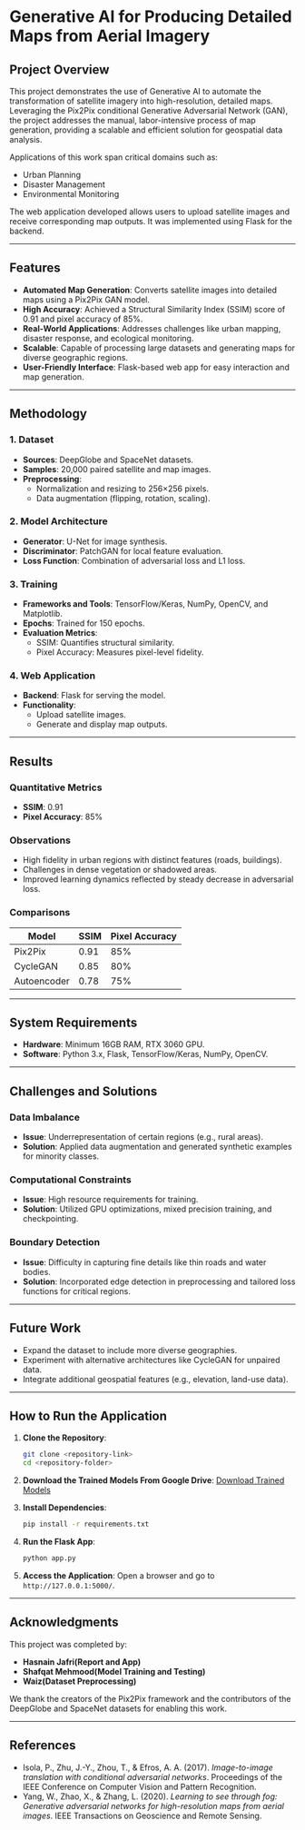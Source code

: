 
# Generative AI for Producing Detailed Maps from Aerial Imagery

## Project Overview
This project demonstrates the use of Generative AI to automate the transformation of satellite imagery into high-resolution, detailed maps. Leveraging the Pix2Pix conditional Generative Adversarial Network (GAN), the project addresses the manual, labor-intensive process of map generation, providing a scalable and efficient solution for geospatial data analysis.

Applications of this work span critical domains such as:
- Urban Planning
- Disaster Management
- Environmental Monitoring

The web application developed allows users to upload satellite images and receive corresponding map outputs. It was implemented using Flask for the backend.

---

## Features
- **Automated Map Generation**: Converts satellite images into detailed maps using a Pix2Pix GAN model.
- **High Accuracy**: Achieved a Structural Similarity Index (SSIM) score of 0.91 and pixel accuracy of 85%.
- **Real-World Applications**: Addresses challenges like urban mapping, disaster response, and ecological monitoring.
- **Scalable**: Capable of processing large datasets and generating maps for diverse geographic regions.
- **User-Friendly Interface**: Flask-based web app for easy interaction and map generation.

---

## Methodology
### 1. Dataset
- **Sources**: DeepGlobe and SpaceNet datasets.
- **Samples**: 20,000 paired satellite and map images.
- **Preprocessing**:
  - Normalization and resizing to 256×256 pixels.
  - Data augmentation (flipping, rotation, scaling).

### 2. Model Architecture
- **Generator**: U-Net for image synthesis.
- **Discriminator**: PatchGAN for local feature evaluation.
- **Loss Function**: Combination of adversarial loss and L1 loss.

### 3. Training
- **Frameworks and Tools**: TensorFlow/Keras, NumPy, OpenCV, and Matplotlib.
- **Epochs**: Trained for 150 epochs.
- **Evaluation Metrics**:
  - SSIM: Quantifies structural similarity.
  - Pixel Accuracy: Measures pixel-level fidelity.

### 4. Web Application
- **Backend**: Flask for serving the model.
- **Functionality**:
  - Upload satellite images.
  - Generate and display map outputs.

---

## Results
### Quantitative Metrics
- **SSIM**: 0.91
- **Pixel Accuracy**: 85%

### Observations
- High fidelity in urban regions with distinct features (roads, buildings).
- Challenges in dense vegetation or shadowed areas.
- Improved learning dynamics reflected by steady decrease in adversarial loss.

### Comparisons
| Model           | SSIM  | Pixel Accuracy |
|-----------------|-------|----------------|
| Pix2Pix         | 0.91  | 85%            |
| CycleGAN        | 0.85  | 80%            |
| Autoencoder     | 0.78  | 75%            |

---

## System Requirements
- **Hardware**: Minimum 16GB RAM, RTX 3060 GPU.
- **Software**: Python 3.x, Flask, TensorFlow/Keras, NumPy, OpenCV.

---

## Challenges and Solutions
### Data Imbalance
- **Issue**: Underrepresentation of certain regions (e.g., rural areas).
- **Solution**: Applied data augmentation and generated synthetic examples for minority classes.

### Computational Constraints
- **Issue**: High resource requirements for training.
- **Solution**: Utilized GPU optimizations, mixed precision training, and checkpointing.

### Boundary Detection
- **Issue**: Difficulty in capturing fine details like thin roads and water bodies.
- **Solution**: Incorporated edge detection in preprocessing and tailored loss functions for critical regions.

---

## Future Work
- Expand the dataset to include more diverse geographies.
- Experiment with alternative architectures like CycleGAN for unpaired data.
- Integrate additional geospatial features (e.g., elevation, land-use data).

---

## How to Run the Application
1. **Clone the Repository**:
   ```bash
   git clone <repository-link>
   cd <repository-folder>
   ```
2. **Download the Trained Models From Google Drive**:
   [Download Trained Models](https://drive.google.com/drive/folders/1r2WtumEbUOjT1ZPZeKeUt9vSNsHYAw67?usp=sharing)

3. **Install Dependencies**:
   ```bash
   pip install -r requirements.txt
   ```
4. **Run the Flask App**:
   ```bash
   python app.py
   ```
5. **Access the Application**:
   Open a browser and go to `http://127.0.0.1:5000/`.

---

## Acknowledgments
This project was completed by:
- **Hasnain Jafri(Report and App)**
- **Shafqat Mehmood(Model Training and Testing)**
- **Waiz(Dataset Preprocessing)**

We thank the creators of the Pix2Pix framework and the contributors of the DeepGlobe and SpaceNet datasets for enabling this work.

---

## References
- Isola, P., Zhu, J.-Y., Zhou, T., & Efros, A. A. (2017). *Image-to-image translation with conditional adversarial networks*. Proceedings of the IEEE Conference on Computer Vision and Pattern Recognition.
- Yang, W., Zhao, X., & Zhang, L. (2020). *Learning to see through fog: Generative adversarial networks for high-resolution maps from aerial images*. IEEE Transactions on Geoscience and Remote Sensing.
